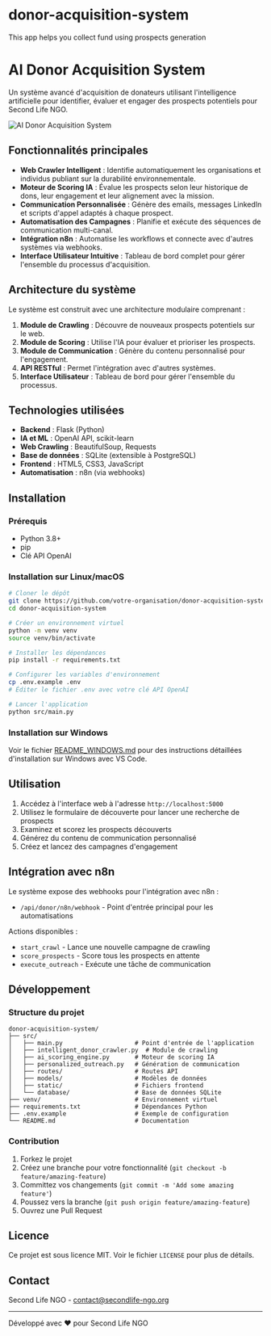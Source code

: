 # donor-acquisition-system
This app helps you collect fund using prospects generation 
# AI Donor Acquisition System

Un système avancé d'acquisition de donateurs utilisant l'intelligence artificielle pour identifier, évaluer et engager des prospects potentiels pour Second Life NGO.

![AI Donor Acquisition System](/home/ubuntu/donor-acquisition-system/src/static/screenshot.png)

## Fonctionnalités principales

- **Web Crawler Intelligent** : Identifie automatiquement les organisations et individus publiant sur la durabilité environnementale.
- **Moteur de Scoring IA** : Évalue les prospects selon leur historique de dons, leur engagement et leur alignement avec la mission.
- **Communication Personnalisée** : Génère des emails, messages LinkedIn et scripts d'appel adaptés à chaque prospect.
- **Automatisation des Campagnes** : Planifie et exécute des séquences de communication multi-canal.
- **Intégration n8n** : Automatise les workflows et connecte avec d'autres systèmes via webhooks.
- **Interface Utilisateur Intuitive** : Tableau de bord complet pour gérer l'ensemble du processus d'acquisition.

## Architecture du système

Le système est construit avec une architecture modulaire comprenant :

1. **Module de Crawling** : Découvre de nouveaux prospects potentiels sur le web.
2. **Module de Scoring** : Utilise l'IA pour évaluer et prioriser les prospects.
3. **Module de Communication** : Génère du contenu personnalisé pour l'engagement.
4. **API RESTful** : Permet l'intégration avec d'autres systèmes.
5. **Interface Utilisateur** : Tableau de bord pour gérer l'ensemble du processus.

## Technologies utilisées

- **Backend** : Flask (Python)
- **IA et ML** : OpenAI API, scikit-learn
- **Web Crawling** : BeautifulSoup, Requests
- **Base de données** : SQLite (extensible à PostgreSQL)
- **Frontend** : HTML5, CSS3, JavaScript
- **Automatisation** : n8n (via webhooks)

## Installation

### Prérequis

- Python 3.8+
- pip
- Clé API OpenAI

### Installation sur Linux/macOS

```bash
# Cloner le dépôt
git clone https://github.com/votre-organisation/donor-acquisition-system.git
cd donor-acquisition-system

# Créer un environnement virtuel
python -m venv venv
source venv/bin/activate

# Installer les dépendances
pip install -r requirements.txt

# Configurer les variables d'environnement
cp .env.example .env
# Éditer le fichier .env avec votre clé API OpenAI

# Lancer l'application
python src/main.py
```

### Installation sur Windows

Voir le fichier [README_WINDOWS.md](README_WINDOWS.md) pour des instructions détaillées d'installation sur Windows avec VS Code.

## Utilisation

1. Accédez à l'interface web à l'adresse `http://localhost:5000`
2. Utilisez le formulaire de découverte pour lancer une recherche de prospects
3. Examinez et scorez les prospects découverts
4. Générez du contenu de communication personnalisé
5. Créez et lancez des campagnes d'engagement

## Intégration avec n8n

Le système expose des webhooks pour l'intégration avec n8n :

- `/api/donor/n8n/webhook` - Point d'entrée principal pour les automatisations

Actions disponibles :
- `start_crawl` - Lance une nouvelle campagne de crawling
- `score_prospects` - Score tous les prospects en attente
- `execute_outreach` - Exécute une tâche de communication

## Développement

### Structure du projet

```
donor-acquisition-system/
├── src/
│   ├── main.py                    # Point d'entrée de l'application
│   ├── intelligent_donor_crawler.py  # Module de crawling
│   ├── ai_scoring_engine.py       # Moteur de scoring IA
│   ├── personalized_outreach.py   # Génération de communication
│   ├── routes/                    # Routes API
│   ├── models/                    # Modèles de données
│   ├── static/                    # Fichiers frontend
│   └── database/                  # Base de données SQLite
├── venv/                          # Environnement virtuel
├── requirements.txt               # Dépendances Python
├── .env.example                   # Exemple de configuration
└── README.md                      # Documentation
```

### Contribution

1. Forkez le projet
2. Créez une branche pour votre fonctionnalité (`git checkout -b feature/amazing-feature`)
3. Committez vos changements (`git commit -m 'Add some amazing feature'`)
4. Poussez vers la branche (`git push origin feature/amazing-feature`)
5. Ouvrez une Pull Request

## Licence

Ce projet est sous licence MIT. Voir le fichier `LICENSE` pour plus de détails.

## Contact

Second Life NGO - [contact@secondlife-ngo.org](mailto:contact@secondlife-ngo.org)

---

Développé avec ❤️ pour Second Life NGO

